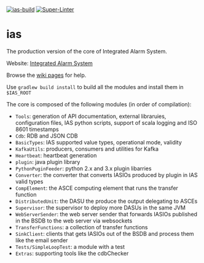 [![ias-build](https://github.com/IntegratedAlarmSystem-Group/ias/actions/workflows/ias-build-install.yml/badge.svg)](https://github.com/IntegratedAlarmSystem-Group/ias/actions/workflows/ias-build-install.yml)
[![Super-Linter](https://github.com/IntegratedAlarmSystem-Group/ias/actions/workflows/lint.yml/badge.svg)](https://github.com/marketplace/actions/super-linter)
# ias
The production version of the core of Integrated Alarm System.

Website: [Integrated Alarm System](https://integratedalarmsystem-group.github.io)

Browse the [wiki pages](https://github.com/IntegratedAlarmSystem-Group/ias/wiki) for help.

Use `gradlew build install` to build all the modules and install them in `$IAS_ROOT`

The core is composed of the following modules (in order of compilation):
* `Tools`: generation of API documentation, external libraruies, configuration files, IAS python scripts, support of scala logging and ISO 8601 timestamps
* `Cdb`: RDB and JSON CDB
* `BasicTypes`: IAS supported value types, operational mode, validity
* `KafkaUtils`: producers, consumers and utilities for Kafka
* `Heartbeat`: heartbeat generation
* `plugin`: java plugin library
* `PythonPuginFeeder`: python 2.x and 3.x plugin libarries
* `Converter`: the converter that converts IASIOs produced by plugin in IAS valid types
* `CompElement`: the ASCE computing element that runs the transfer function
* `DistributedUnit`: the DASU the produce the output delegating to ASCEs
* `Supervisor`: the supervisor to deploy more DASUs in the same JVM
* `WebServerSender`: the web server sender that forwards IASIOs published in the BSDB to the web server via websockets
* `TransferFunctions`: a collection of transfer functions
* `SinkClient`: clients that gets IASIOs out of the BSDB and process them like the email sender
* `Tests/SimpleLoopTest`: a module with a test
* `Extras`: supporting tools like the cdbChecker
